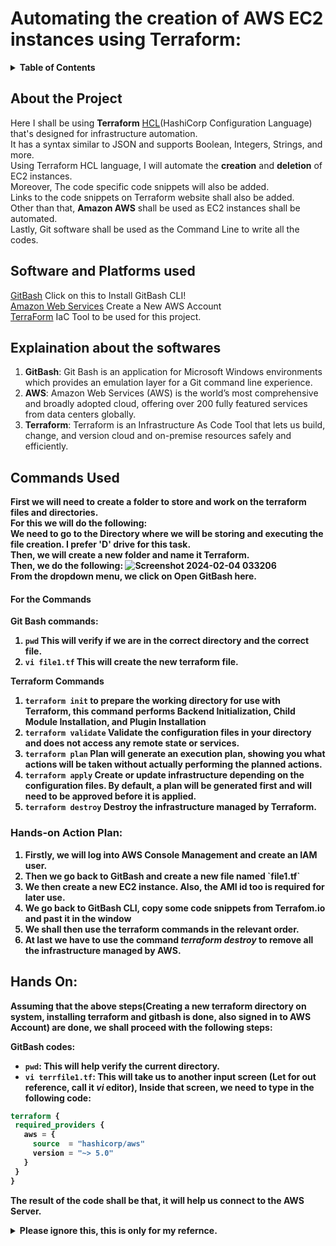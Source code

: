 # Automating the <b>creation</b> of AWS EC2 instances using Terraform: 
<details>
<summary><strong>Table of Contents</strong></summary>
  <ul>
    <li>
      <a href="#about-the-project">About the Project</a>
    </li>
    <li>
      <a href="#software-and-platforms-used">Software and Platforms used</a> 
      <ul>
        <li>GitBash</li>
        <li>Amazon AWS</li>
        <li>Terraform</li>
      </ul>
    </li>
    <li><a href="#explaination-about-the-softwares">Explaination about the softwares</a>
      <ul>
        <li>About Git</li>
        <li>About AWS</li>
        <li>About terraform</li>
      </ul>
    </li>
    <li><a href="#commands-used">Commands Used</a></li>
    <li><a href="#hands-on">Hands On</a></li>
  </ul>
</details> 

<!-- About the project -->
## About the Project 
Here I shall be using <b>Terraform</b> [HCL](https://www.shecodes.io/athena/2110-what-is-hcl-infrastructure-automation-language#:~:text=HCL%20(HashiCorp%20Configuration%20Language)%20is,%2C%20integers%2C%20strings%20and%20more.)(HashiCorp Configuration Language) that's designed for infrastructure automation.  
It has a syntax similar to JSON and supports Boolean, Integers, Strings, and more.   
Using Terraform HCL language, I will automate the <b>creation</b> and <b>deletion</b> of EC2 instances.  
Moreover, The code specific code snippets will also be added.   
Links to the code snippets on Terraform website shall also be added.   
Other than that, <b>Amazon AWS</b> shall be used as EC2 instances shall be automated.  
Lastly, Git software shall be used as the Command Line to write all the codes.   

## Software and Platforms used  
[GitBash](https://git-scm.com/downloads) Click on this to Install GitBash CLI!  
[Amazon Web Services](https://aws.amazon.com/free/?gclid=Cj0KCQiA5fetBhC9ARIsAP1UMgESWbcWaBqkpQLyXzAFMOau-lEZmO0XAVO5W7_XWl96v4wMG-f8r0waAvMmEALw_wcB&trk=09863622-0e2a-4080-9bba-12d378e294ba&sc_channel=ps&ef_id=Cj0KCQiA5fetBhC9ARIsAP1UMgESWbcWaBqkpQLyXzAFMOau-lEZmO0XAVO5W7_XWl96v4wMG-f8r0waAvMmEALw_wcB:G:s&s_kwcid=AL!4422!3!453325184878!e!!g!!aws%20amazon%20console!10712784862!111477280451) Create a New AWS Account    
[TerraForm](https://www.terraform.io/)  IaC Tool to be used for this project. 

## Explaination about the softwares  
1. <b>GitBash</b>:
   Git Bash is an application for Microsoft Windows environments which provides an emulation layer for a Git command line experience.
2. <b>AWS</b>:
   Amazon Web Services (AWS) is the world’s most comprehensive and broadly adopted cloud, offering over 200 fully featured services from data centers globally.
3. <b>Terraform</b>:
   Terraform is an Infrastructure As Code Tool that lets us build, change, and version cloud and on-premise resources safely and efficiently.

## Commands Used  
<b> First we will need to create a folder to store and work on the terraform files and directories.  
For this we will do the following:  
We need to go to the Directory where we will be storing and executing the file creation. I prefer <b>'D'</b> drive for this task.  
Then, we will create a new folder and name it Terraform.  
Then, we do the following: ![Screenshot 2024-02-04 033206](https://github.com/Faysal-Ezaz/Project_AWS/assets/95119493/901403dc-472c-4ea0-bdfe-6470881d3b46)  
From the dropdown menu, we click on <b>Open GitBash here.</b>  
#### For the <b>Commands</b>  
<b>Git Bash commands: </b>  
1. `pwd` This will verify if we are in the correct directory and the correct file.  
2. `vi file1.tf`  This will create the new terraform file.  

<b>Terraform Commands</b>  
1. `terraform init` to prepare the working directory for use with Terraform, this command performs Backend Initialization, Child Module Installation, and Plugin Installation 
2. `terraform validate`  Validate the configuration files in your directory and does not access any remote state or services.
3. `terraform plan`  Plan will generate an execution plan, showing you what actions will be taken without actually performing the planned actions.
4. `terraform apply`  Create or update infrastructure depending on the configuration files. By default, a plan will be generated first and will need to be approved before it is applied.
5. `terraform destroy`   Destroy the infrastructure managed by Terraform.

### Hands-on Action Plan: 
<ol>
  <li>Firstly, we will log into AWS Console Management and create an IAM user.</li>
  <li>Then we go back to GitBash and create a new file named `file1.tf`</li>
  <li>We then create a new EC2 instance. Also, the AMI id too is required for later use.</li>
  <li>We go back to GitBash CLI, copy some code snippets from Terrafom.io and past it in the window</li>
  <li>We shall then use the terraform commands in the relevant order.</li>
  <li>At last we have to use the command <i>terraform destroy</i> to remove all the infrastructure managed by AWS.</li>
</ol>  

## Hands On:   
Assuming that the above steps(Creating a new <b>terraform directory</b> on system, <b>installing terraform</b> and <b>gitbash</b> is done, also <b>signed in to AWS</b> Account) are done, we shall proceed with the following steps:  

<b>GitBash</b> codes:  
- `pwd`: This will help verify the current directory.
- `vi terrfile1.tf`: This will take us to another input screen <b>(Let for out reference, call it <i>vi</i> editor), Inside that screen, we need to type in the following code:
```terraform
terraform {
 required_providers {
   aws = {
     source  = "hashicorp/aws"
     version = "~> 5.0"
   }
 }
}
```
The result of the code shall be that, it will help us connect to the <b>AWS Server</b>.  




<details>
  <summary>Please ignore this, this is only for my refernce. </summary>
  Refer to this link for Terraform Cheat sheet.  
  https://spacelift.io/blog/terraform-commands-cheat-sheet
</details>
